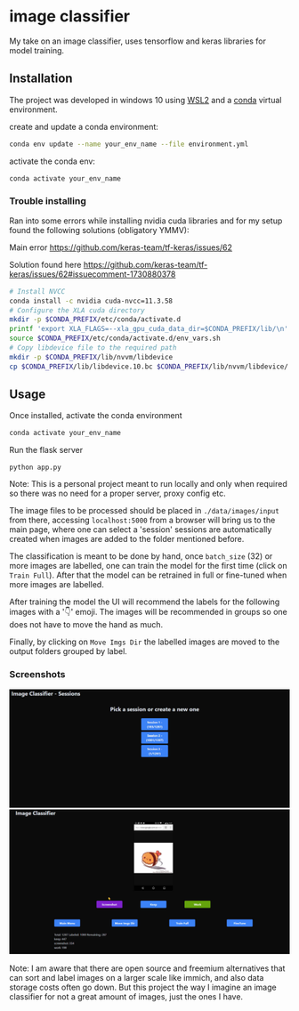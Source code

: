# image classifier

My take on an image classifier, uses tensorflow and keras libraries for model training.

## Installation
The project was developed in windows 10 using [WSL2](https://learn.microsoft.com/en-us/windows/wsl/about#what-is-wsl-2) and a [conda](https://anaconda.org/anaconda/conda) virtual environment.

create and update a conda environment:
```bash
conda env update --name your_env_name --file environment.yml
```

activate the conda env:
```bash
conda activate your_env_name
```

### Trouble installing
Ran into some errors while installing nvidia cuda libraries and for my setup found the following solutions (obligatory YMMV):

Main error https://github.com/keras-team/tf-keras/issues/62

Solution found here https://github.com/keras-team/tf-keras/issues/62#issuecomment-1730880378

```bash
# Install NVCC
conda install -c nvidia cuda-nvcc=11.3.58
# Configure the XLA cuda directory
mkdir -p $CONDA_PREFIX/etc/conda/activate.d
printf 'export XLA_FLAGS=--xla_gpu_cuda_data_dir=$CONDA_PREFIX/lib/\n' >> $CONDA_PREFIX/etc/conda/activate.d/env_vars.sh
source $CONDA_PREFIX/etc/conda/activate.d/env_vars.sh
# Copy libdevice file to the required path
mkdir -p $CONDA_PREFIX/lib/nvvm/libdevice
cp $CONDA_PREFIX/lib/libdevice.10.bc $CONDA_PREFIX/lib/nvvm/libdevice/
```

## Usage

Once installed, activate the conda environment
```bash
conda activate your_env_name
```

Run the flask server
```
python app.py
```
Note: This is a personal project meant to run locally and only when required so there was no need for a proper server, proxy config etc.

The image files to be processed should be placed in `./data/images/input` from there, accessing `localhost:5000` from a browser will bring us to the main page, where one can select a 'session' sessions are automatically created when images are added to the folder mentioned before.

The classification is meant to be done by hand, once `batch_size` (32) or more images are labelled, one can train the model for the first time (click on `Train Full`). After that the model can be retrained in full or fine-tuned when more images are labelled.

After training the model the UI will recommend the labels for the following images with a '👇' emoji. The images will be recommended in groups so one does not have to move the hand as much.

Finally, by clicking on `Move Imgs Dir` the labelled images are moved to the output folders grouped by label.

### Screenshots
![Session Selector](/readme_imgs/c2.jpg)
![Classifier](/readme_imgs/c1.jpg)


Note: I am aware that there are open source and freemium alternatives that can sort and label images on a larger scale like immich, and also data storage costs often go down. But this project the way I imagine an image classifier for not a great amount of images, just the ones I have.